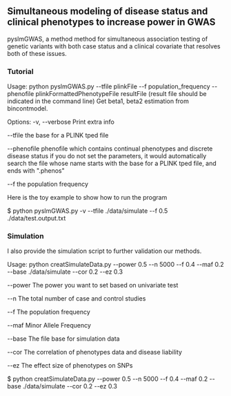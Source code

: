 ## Simultaneous modeling of disease status and clinical phenotypes to increase power in GWAS

pyslmGWAS, a method method for simultaneous association testing of genetic variants with both case status and a clinical covariate that resolves both of these issues.

### Tutorial

  Usage: python pyslmGWAS.py --tfile plinkFile --f population_frequency --phenofile plinkFormattedPhenotypeFile resultFile (result file should be indicated in the command line)
  Get beta1, beta2 estimation from bincontmodel. 
  
  Options:
  -v, --verbose <string>    Print extra info
  
  --tfile       <string>    the base for a PLINK tped file
  
  --phenofile   <string>    phenofile which contains continual phenotypes and discrete disease status
                            if you do not set the parameters, it would automatically search the file 
                            whose name starts with the base for a PLINK tped file, and ends with ".phenos"
                            
  --f           <int>       the population frequency
  
  Here is the toy example to show how to run the program
  
  $ python pyslmGWAS.py -v --tfile ./data/simulate --f 0.5 ./data/test.output.txt
  
  
### Simulation

  I also provide the simulation script to further validation our methods. 
  
  Usage: python creatSimulateData.py --power 0.5 --n 5000 --f 0.4 --maf 0.2 --base ./data/simulate --cor 0.2 --ez 0.3
  
  --power  <float>    The power you want to set based on univariate test
  
  --n      <int>      The total number of case and control studies
  
  --f      <float>    The population frequency
  
  --maf    <float>    Minor Allele Frequency
  
  --base   <string>   The file base for simulation data
  
  --cor    <float>    The correlation of phenotypes data and disease liability
  
  --ez     <float>    The effect size of phenotypes on SNPs
  
  $ python creatSimulateData.py --power 0.5 --n 5000 --f 0.4 --maf 0.2 --base ./data/simulate --cor 0.2 --ez 0.3
  
